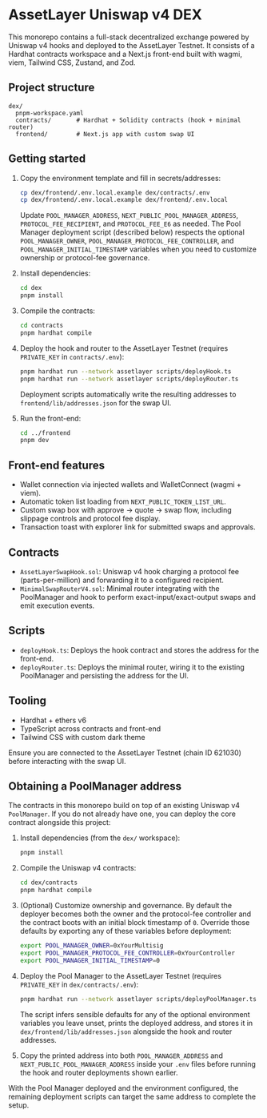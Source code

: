 # AssetLayer Uniswap v4 DEX

This monorepo contains a full-stack decentralized exchange powered by Uniswap v4 hooks and deployed to the AssetLayer Testnet. It consists of a Hardhat contracts workspace and a Next.js front-end built with wagmi, viem, Tailwind CSS, Zustand, and Zod.

## Project structure

```
dex/
  pnpm-workspace.yaml
  contracts/       # Hardhat + Solidity contracts (hook + minimal router)
  frontend/        # Next.js app with custom swap UI
```

## Getting started

1. Copy the environment template and fill in secrets/addresses:

   ```bash
   cp dex/frontend/.env.local.example dex/contracts/.env
   cp dex/frontend/.env.local.example dex/frontend/.env.local
   ```

   Update `POOL_MANAGER_ADDRESS`, `NEXT_PUBLIC_POOL_MANAGER_ADDRESS`, `PROTOCOL_FEE_RECIPIENT`, and `PROTOCOL_FEE_E6` as needed. The Pool Manager deployment script (described below) respects the optional `POOL_MANAGER_OWNER`, `POOL_MANAGER_PROTOCOL_FEE_CONTROLLER`, and `POOL_MANAGER_INITIAL_TIMESTAMP` variables when you need to customize ownership or protocol-fee governance.

2. Install dependencies:

   ```bash
   cd dex
   pnpm install
   ```

3. Compile the contracts:

   ```bash
   cd contracts
   pnpm hardhat compile
   ```

4. Deploy the hook and router to the AssetLayer Testnet (requires `PRIVATE_KEY` in `contracts/.env`):

   ```bash
   pnpm hardhat run --network assetlayer scripts/deployHook.ts
   pnpm hardhat run --network assetlayer scripts/deployRouter.ts
   ```

   Deployment scripts automatically write the resulting addresses to `frontend/lib/addresses.json` for the swap UI.

5. Run the front-end:

   ```bash
   cd ../frontend
   pnpm dev
   ```

## Front-end features

- Wallet connection via injected wallets and WalletConnect (wagmi + viem).
- Automatic token list loading from `NEXT_PUBLIC_TOKEN_LIST_URL`.
- Custom swap box with approve → quote → swap flow, including slippage controls and protocol fee display.
- Transaction toast with explorer link for submitted swaps and approvals.

## Contracts

- `AssetLayerSwapHook.sol`: Uniswap v4 hook charging a protocol fee (parts-per-million) and forwarding it to a configured recipient.
- `MinimalSwapRouterV4.sol`: Minimal router integrating with the PoolManager and hook to perform exact-input/exact-output swaps and emit execution events.

## Scripts

- `deployHook.ts`: Deploys the hook contract and stores the address for the front-end.
- `deployRouter.ts`: Deploys the minimal router, wiring it to the existing PoolManager and persisting the address for the UI.

## Tooling

- Hardhat + ethers v6
- TypeScript across contracts and front-end
- Tailwind CSS with custom dark theme

Ensure you are connected to the AssetLayer Testnet (chain ID 621030) before interacting with the swap UI.

## Obtaining a PoolManager address

The contracts in this monorepo build on top of an existing Uniswap v4 `PoolManager`. If you do not already have one, you can deploy the core contract alongside this project:

1. Install dependencies (from the `dex/` workspace):

   ```bash
   pnpm install
   ```

2. Compile the Uniswap v4 contracts:

   ```bash
   cd dex/contracts
   pnpm hardhat compile
   ```

3. (Optional) Customize ownership and governance. By default the deployer becomes both the owner and the protocol-fee controller and the contract boots with an initial block timestamp of `0`. Override those defaults by exporting any of these variables before deployment:

   ```bash
   export POOL_MANAGER_OWNER=0xYourMultisig
   export POOL_MANAGER_PROTOCOL_FEE_CONTROLLER=0xYourController
   export POOL_MANAGER_INITIAL_TIMESTAMP=0
   ```

4. Deploy the Pool Manager to the AssetLayer Testnet (requires `PRIVATE_KEY` in `dex/contracts/.env`):

   ```bash
   pnpm hardhat run --network assetlayer scripts/deployPoolManager.ts
   ```

   The script infers sensible defaults for any of the optional environment variables you leave unset, prints the deployed address, and stores it in `dex/frontend/lib/addresses.json` alongside the hook and router addresses.

5. Copy the printed address into both `POOL_MANAGER_ADDRESS` and `NEXT_PUBLIC_POOL_MANAGER_ADDRESS` inside your `.env` files before running the hook and router deployments shown earlier.

With the Pool Manager deployed and the environment configured, the remaining deployment scripts can target the same address to complete the setup.
